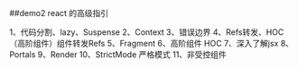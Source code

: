 
##demo2
react 的高级指引


1、代码分割、lazy、Suspense
2、Context
3、错误边界
4、Refs转发、HOC（高阶组件）组件转发Refs
5、Fragment
6、高阶组件 HOC
7、深入了解jsx
8、Portals
9、Render 
10、StrictMode  严格模式
11、非受控组件


